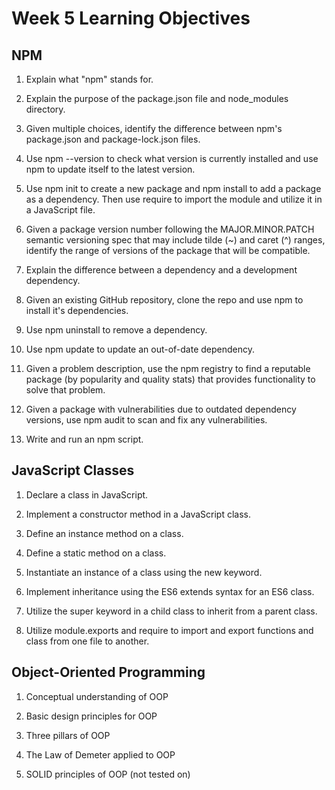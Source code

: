 # Week 5 Learning Objectives

## NPM

  1. Explain what "npm" stands for.

  2. Explain the purpose of the package.json file and node_modules directory.

  3. Given multiple choices, identify the difference between npm's package.json and package-lock.json files.

  4. Use npm --version to check what version is currently installed and use npm to update itself to the latest version.

  5. Use npm init to create a new package and npm install to add a package as a dependency. Then use require to import the module and utilize it in a JavaScript file.

  6. Given a package version number following the MAJOR.MINOR.PATCH semantic versioning spec that may include tilde (~) and caret (^) ranges, identify the range of versions of the package that will be compatible.

  7. Explain the difference between a dependency and a development dependency.

  8. Given an existing GitHub repository, clone the repo and use npm to install it's dependencies.
  
  9. Use npm uninstall to remove a dependency.
  
  10. Use npm update to update an out-of-date dependency.
  
  11. Given a problem description, use the npm registry to find a reputable package (by popularity and quality stats) that provides functionality to solve that problem.
  
  12. Given a package with vulnerabilities due to outdated dependency versions, use npm audit to scan and fix any vulnerabilities.
  
  13. Write and run an npm script.
  
## JavaScript Classes
      
  1. Declare a class in JavaScript.

  2. Implement a constructor method in a JavaScript class.

  3. Define an instance method on a class.
  
  4. Define a static method on a class.
  
  5. Instantiate an instance of a class using the new keyword.
  
  6. Implement inheritance using the ES6 extends syntax for an ES6 class.
  
  7. Utilize the super keyword in a child class to inherit from a parent class.
  
  8. Utilize module.exports and require to import and export functions and class from one file to another.

## Object-Oriented Programming

  1. Conceptual understanding of OOP

  2. Basic design principles for OOP

  3. Three pillars of OOP

  4. The Law of Demeter applied to OOP

  5. SOLID principles of OOP (not tested on)
  

